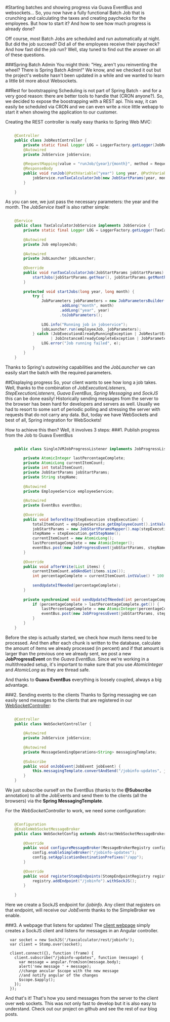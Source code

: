 #Starting batches and showing progress via Guava EventBus and websockets...
So, you now have a fully functional Batch Job that is crunching and calculating the taxes and creating paychecks for the employees. But how to start it? And how to see how much progress is already done?

Off course, most Batch Jobs are scheduled and run automatically at night. But did the job succeed? Did all of the employees receive their paycheck? And how fast did the job run? Well, stay tuned to find out the answer on all of these questions.

###Spring Batch Admin
You might think: "Hey, aren't you reinventing the wheel? There is Spring Batch Admin!" We know, and we checked it out but the project's website hasn't been updated in a while and we wanted to learn a little bit more about Websockets.


##Rest for bootstrapping
Scheduling is not part of Spring Batch - and for a very good reason: there are better tools to handle that (CRON anyone?). So, we decided to expose the boostrapping with a REST api. This way, it can easily be scheduled via CRON and we can even write a nice little webapp to start it when showing the application to our customer.

Creating the REST controller is really easy thanks to Spring Web MVC: 

```java

	@Controller
	public class JobRestController {
	    private static final Logger LOG = LoggerFactory.getLogger(JobRestController.class);
	    @Autowired
	    private JobService jobService;
	
	    @RequestMapping(value = "runJob/{year}/{month}", method = RequestMethod.POST)
	    @ResponseBody
	    public void runJob(@PathVariable("year") Long year, @PathVariable("month") Long month) {
	    	jobService.runTaxCalculatorJob(new JobStartParams(year, month));
	    }
	
	}
```

As you can see, we just pass the necessary parameters: the year and the month. The _JobService_ itself is also rather simple:

```java

	@Service
	public class TaxCalculatorJobService implements JobService {
	    private static final Logger LOG = LoggerFactory.getLogger(TaxCalculatorJobService.class);
	
	    @Autowired
	    private Job employeeJob;
	
	    @Autowired
	    private JobLauncher jobLauncher;
	
	    @Override
	    public void runTaxCalculatorJob(JobStartParams jobStartParams) {
	        startJobs(jobStartParams.getYear(), jobStartParams.getMonth());
	    }
	
	    protected void startJobs(long year, long month) {
	        try {
	            JobParameters jobParameters = new JobParametersBuilder()
	                    .addLong("month", month)
	                    .addLong("year", year)
	                    .toJobParameters();
	
	            LOG.info("Running job in jobservice");
	            jobLauncher.run(employeeJob, jobParameters);
	        } catch (JobExecutionAlreadyRunningException | JobRestartException
	                | JobInstanceAlreadyCompleteException | JobParametersInvalidException e) {
	            LOG.error("Job running failed", e);
	        }
	    }
	}
```

Thanks to Spring's _autowiring_ capabilities and the _JobLauncher_ we can easily start the batch with the required parameters.

##Displaying progress
So, your client wants to see how long a job takes. Well, thanks to the combination of _JobExecutionListeners_, _StepExecutionListeners_, _Guava EventBus_, _Spring Messaging_ and _SockJS_  this can be done easily! Historically sending messages from the server to the browser has been hard for developers and servers as well. Usually we had to resort to some sort of periodic polling and stressing the server with requests that do not carry any data. But, today we have WebSockets and best of all, Spring integration for WebSockets!

How to achieve this then? Well, it involves 3 steps:
###1. Publish progress from the Job to Guava EventBus

```java

	public class SingleJVMJobProgressListener implements JobProgressListener {
	
	    private AtomicInteger lastPercentageComplete;
	    private AtomicLong currentItemCount;
	    private int totalItemCount;
	    private JobStartParams jobStartParams;
	    private String stepName;
	
	    @Autowired
	    private EmployeeService employeeService;
	
	    @Autowired
	    private EventBus eventBus;
	
	    @Override
	    public void beforeStep(StepExecution stepExecution) {
	        totalItemCount = employeeService.getEmployeeCount().intValue();
	        jobStartParams = new JobStartParamsMapper().map(stepExecution.getJobParameters());
	        stepName = stepExecution.getStepName();
	        currentItemCount = new AtomicLong();
	        lastPercentageComplete = new AtomicInteger();
	        eventBus.post(new JobProgressEvent(jobStartParams, stepName, 0));
	    }
	
		@Override
	    public void afterWrite(List items) {
	        currentItemCount.addAndGet(items.size());
	        int percentageComplete = currentItemCount.intValue() * 100 / totalItemCount;
	
	        sendUpdateIfNeeded(percentageComplete);
	    }
	
	    private synchronized void sendUpdateIfNeeded(int percentageComplete) {
	        if (percentageComplete > lastPercentageComplete.get()) {
	            lastPercentageComplete = new AtomicInteger(percentageComplete);
	            eventBus.post(new JobProgressEvent(jobStartParams, stepName, lastPercentageComplete.intValue()));
	        }
	    }
	}
```

Before the step is actually started, we check how much items need to be processed. And then after each chunk is written to the database, calculate the amount of items we already processed (in percent) and if that amount is larger than the previous one we already sent, we post a new __JobProgressEvent__ on the _Guava EventBus_. Since we're working in a multithreaded setup, it's important to make sure that you use _AtomicInteger_ and _AtomicLong_ as they are thread safe. 

And thanks to __Guava EventBus__ everything is loosely coupled, always a big advantage.

###2. Sending events to the clients
Thanks to Spring messaging we can easily send messages to the clients that are registered in our [WebSocketController](https://github.com/cegeka/batchers/blob/master/taxcalculator/taxcalculator-presentation/src/main/java/be/cegeka/batchers/taxcalculator/presentation/websockets/WebSocketController.java#L25-L28):

```java

	@Controller
	public class WebSocketController {
	
	    @Autowired
	    private JobService jobService;
	
	    @Autowired
	    private MessageSendingOperations<String> messagingTemplate;
	
	    @Subscribe
	    public void onJobEvent(JobEvent jobEvent) {
	        this.messagingTemplate.convertAndSend("/jobinfo-updates", jobEvent);
	    }
	}
```

We just subscribe ourself on the EventBus (thanks to the __@Subscribe__ annotation) to all the JobEvents and send them to the clients (all the browsers) via the __Spring MessagingTemplate__.

For the _WebSocketController_ to work, we need some configuration: 

```java

	@Configuration
	@EnableWebSocketMessageBroker
	public class WebSocketConfig extends AbstractWebSocketMessageBrokerConfigurer {
	
	    @Override
	    public void configureMessageBroker(MessageBrokerRegistry config) {
	        config.enableSimpleBroker("/jobinfo-updates");
	        config.setApplicationDestinationPrefixes("/app");
	    }
	
	    @Override
	    public void registerStompEndpoints(StompEndpointRegistry registry) {
	        registry.addEndpoint("/jobinfo").withSockJS();
	    }
	
	}
```

Here we create a SockJS endpoint for _/jobinfo_. Any client that registers on that endpoint, will receive our _JobEvents_ thanks to the SimpleBroker we enable.

###3. A webpage that listens for updates!
The [client webpage](https://github.com/cegeka/batchers/blob/master/taxcalculator/taxcalculator-presentation/src/main/webapp/resources/js/jobresult/jobresult-controllers.js#L43-L76) simply creates a SockJS client and listens for messages in an Angular controller.

      var socket = new SockJS('/taxcalculator/rest/jobinfo');
      var client = Stomp.over(socket);

      client.connect({}, function (frame) {
        client.subscribe("/jobinfo-updates", function (message) {
          var message = angular.fromJson(message.body);
          alert('new message ' + message);
          //change ancular $scope with the new message
          //and notify angular of the changes
          $scope.$apply();
        });
      });

And that's it! That's how you send messages from the server to the client over web sockets. This was not only fast to develop but it is also easy to understand. Check out our project on github and see the rest of our blog posts.